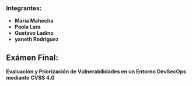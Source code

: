 ### Integrantes:
- **Maria Mahecha**
- **Paola Lara**
- **Gustavo Ladino**
- **yaneth Rodríguez**

 ## **Exámen Final:**  
**Evaluación y Priorización de Vulnerabilidades en un Entorno DevSecOps mediante CVSS 4.0**

